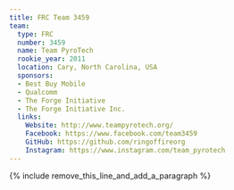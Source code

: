 ```yaml
---
title: FRC Team 3459
team:
  type: FRC
  number: 3459
  name: Team PyroTech
  rookie_year: 2011
  location: Cary, North Carolina, USA
  sponsors:
  - Best Buy Mobile
  - Qualcomm
  - The Forge Initiative
  - The Forge Initiative Inc.
  links:
    Website: http://www.teampyrotech.org/
    Facebook: https://www.facebook.com/team3459
    GitHub: https://github.com/ringoffireorg
    Instagram: https://www.instagram.com/team_pyrotech
---
```


{% include remove_this_line_and_add_a_paragraph %}
